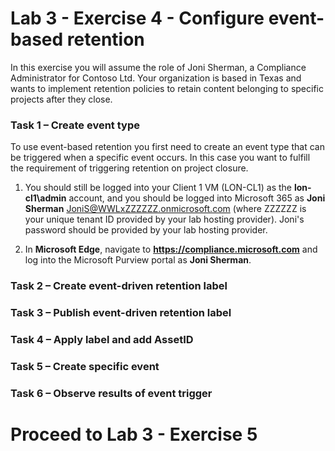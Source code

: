 # Lab 3 - Exercise 4 - Configure event-based retention

In this exercise you will assume the role of Joni Sherman, a Compliance Administrator for Contoso Ltd. Your organization is based in Texas and wants to implement retention policies to retain content belonging to  specific projects after they close.

### Task 1 – Create event type

To use event-based retention you first need to create an event type that can be triggered when a specific event occurs. In this case you want to fulfill the requirement of triggering retention on project closure.

1. You should still be logged into your Client 1 VM (LON-CL1) as the **lon-cl1\admin** account, and you should be logged into Microsoft 365 as **Joni Sherman** JoniS@WWLxZZZZZZ.onmicrosoft.com (where ZZZZZZ is your unique tenant ID provided by your lab hosting provider).  Joni's password should be provided by your lab hosting provider. 

1. In **Microsoft Edge**, navigate to **https://compliance.microsoft.com** and log into the Microsoft Purview portal as **Joni Sherman**.



### Task 2 – Create event-driven retention label



### Task 3 – Publish event-driven retention label




### Task 4 – Apply label and add AssetID

### Task 5 – Create specific event

### Task 6 – Observe results of event trigger


# Proceed to Lab 3 - Exercise 5
